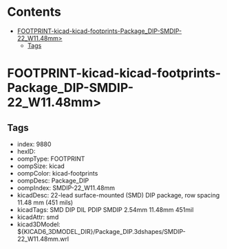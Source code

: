 



Contents
========

* [FOOTPRINT-kicad-kicad-footprints-Package_DIP-SMDIP-22_W11.48mm>](#footprint-kicad-kicad-footprints-package_dip-smdip-22_w1148mm)
	* [Tags](#tags)

# FOOTPRINT-kicad-kicad-footprints-Package_DIP-SMDIP-22_W11.48mm>

## Tags

- index: 9880
- hexID: 
- oompType: FOOTPRINT
- oompSize: kicad
- oompColor: kicad-footprints
- oompDesc: Package_DIP
- oompIndex: SMDIP-22_W11.48mm
- kicadDesc: 22-lead surface-mounted (SMD) DIP package, row spacing 11.48 mm (451 mils)
- kicadTags: SMD DIP DIL PDIP SMDIP 2.54mm 11.48mm 451mil
- kicadAttr: smd
- kicad3DModel: ${KICAD6_3DMODEL_DIR}/Package_DIP.3dshapes/SMDIP-22_W11.48mm.wrl

